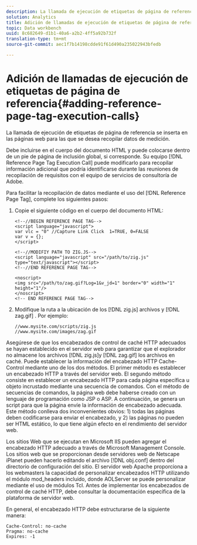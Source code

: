 ```yaml
---
description: La llamada de ejecución de etiquetas de página de referencia se inserta en las páginas web para las que se desea recopilar datos de medición.
solution: Analytics
title: Adición de llamadas de ejecución de etiquetas de página de referencia
topic: Data workbench
uuid: 8c682649-d1b1-40a6-a2b2-4ff5a92b732f
translation-type: tm+mt
source-git-commit: aec1f7b14198cdde91f61d490a235022943bfedb

---
```



# Adición de llamadas de ejecución de etiquetas de página de referencia{#adding-reference-page-tag-execution-calls}

La llamada de ejecución de etiquetas de página de referencia se inserta en las páginas web para las que se desea recopilar datos de medición.

Debe incluirse en el cuerpo del documento HTML y puede colocarse dentro de un pie de página de inclusión global, si corresponde. Su equipo [!DNL Reference Page Tag Execution Call] puede modificarlo para recopilar información adicional que podría identificarse durante las reuniones de recopilación de requisitos con el equipo de servicios de consultoría de Adobe.

Para facilitar la recopilación de datos mediante el uso del [!DNL Reference Page Tag], complete los siguientes pasos:

1. Copie el siguiente código en el cuerpo del documento HTML:

   ```
   <!--//BEGIN REFERENCE PAGE TAG--> 
   <script language="javascript"> 
   var vlc = "0" //Capture Link Click  1=TRUE, 0=FALSE 
   var v = {}; 
   </script> 
   
   <!--//MODIFIY PATH TO ZIG.JS--> 
   <script language="javascript" src="/path/to/zig.js" type="text/javascript"></script> 
   <!--//END REFERENCE PAGE TAG--> 
   
   <noscript> 
   <img src="/path/to/zag.gif?Log=1&v_jd=1" border="0" width="1" height="1"/> 
   </noscript> 
   <!-- END REFERENCE PAGE TAG-->
   ```

1. Modifique la ruta a la ubicación de los [!DNL zig.js] archivos y [!DNL zag.gif] . Por ejemplo:

   ```
   //www.mysite.com/scripts/zig.js 
   //www.mysite.com/images/zag.gif 
   ```

Asegúrese de que los encabezados de control de caché HTTP adecuados se hayan establecido en el servidor web para garantizar que el explorador no almacene los archivos [!DNL zig.js]y [!DNL zag.gif] los archivos en caché. Puede establecer la información del encabezado HTTP Cache-Control mediante uno de los dos métodos. El primer método es establecer un encabezado HTTP a través del servidor web. El segundo método consiste en establecer un encabezado HTTP para cada página específica u objeto incrustado mediante una secuencia de comandos. Con el método de secuencias de comandos, la página web debe haberse creado con un lenguaje de programación como JSP o ASP. A continuación, se genera un script para que la página envíe la información de encabezado adecuada. Este método conlleva dos inconvenientes obvios: 1) todas las páginas deben codificarse para enviar el encabezado, y 2) las páginas no pueden ser HTML estático, lo que tiene algún efecto en el rendimiento del servidor web.

Los sitios Web que se ejecutan en Microsoft IIS pueden agregar el encabezado HTTP adecuado a través de Microsoft Management Console. Los sitios web que se proporcionan desde servidores web de Netscape iPlanet pueden hacerlo editando el archivo [!DNL obj.conf] dentro del directorio de configuración del sitio. El servidor web Apache proporciona a los webmasters la capacidad de personalizar encabezados HTTP utilizando el módulo mod_headers incluido, donde AOLServer se puede personalizar mediante el uso de módulos Tcl. Antes de implementar los encabezados de control de caché HTTP, debe consultar la documentación específica de la plataforma de servidor web.

En general, el encabezado HTTP debe estructurarse de la siguiente manera:

```
Cache-Control: no-cache 
Pragma: no-cache 
Expires: -1
```

